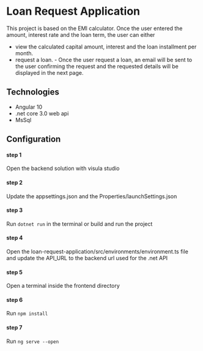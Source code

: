 # Loan Request Application
This project is based on the EMI calculator. Once the user entered the amount, interest rate and the loan term, the user can either 
* view the calculated capital amount, interest and the loan installment per month.
* request a loan. - Once the user request a loan, an email will be sent to the user confirming the request and the requested details will be displayed in the next page.

## Technologies
* Angular 10
* .net core 3.0 web api
* MsSql
 
## Configuration

#### step 1
Open the backend solution with visula studio

#### step 2
Update the appsettings.json and the Properties/launchSettings.json

#### step 3
Run `dotnet run` in the terminal or build and run the project

#### step 4
Open the loan-request-application/src/environments/environment.ts file and update the API_URL to the backend url used for the .net API

#### step 5
Open a terminal inside the frontend directory

#### step 6
Run `npm install`

#### step 7
Run `ng serve --open`
